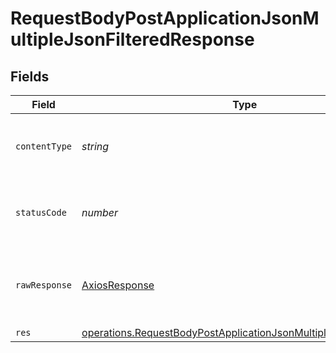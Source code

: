 # RequestBodyPostApplicationJsonMultipleJsonFilteredResponse


## Fields

| Field                                                                                                                                                | Type                                                                                                                                                 | Required                                                                                                                                             | Description                                                                                                                                          |
| ---------------------------------------------------------------------------------------------------------------------------------------------------- | ---------------------------------------------------------------------------------------------------------------------------------------------------- | ---------------------------------------------------------------------------------------------------------------------------------------------------- | ---------------------------------------------------------------------------------------------------------------------------------------------------- |
| `contentType`                                                                                                                                        | *string*                                                                                                                                             | :heavy_check_mark:                                                                                                                                   | HTTP response content type for this operation                                                                                                        |
| `statusCode`                                                                                                                                         | *number*                                                                                                                                             | :heavy_check_mark:                                                                                                                                   | HTTP response status code for this operation                                                                                                         |
| `rawResponse`                                                                                                                                        | [AxiosResponse](https://axios-http.com/docs/res_schema)                                                                                              | :heavy_minus_sign:                                                                                                                                   | Raw HTTP response; suitable for custom response parsing                                                                                              |
| `res`                                                                                                                                                | [operations.RequestBodyPostApplicationJsonMultipleJsonFilteredRes](../../models/operations/requestbodypostapplicationjsonmultiplejsonfilteredres.md) | :heavy_minus_sign:                                                                                                                                   | OK                                                                                                                                                   |